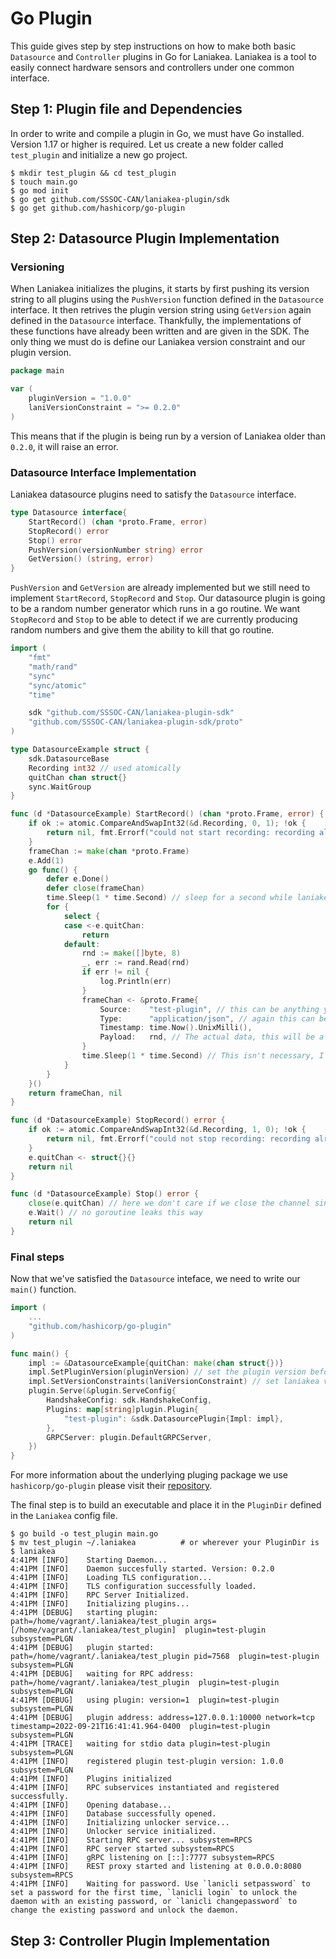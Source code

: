 # Go Plugin

This guide gives step by step instructions on how to make both basic `Datasource` and `Controller` plugins in Go for Laniakea. Laniakea is a tool to easily connect hardware sensors and controllers under one common interface.

## Step 1: Plugin file and Dependencies

In order to write and compile a plugin in Go, we must have Go installed. Version 1.17 or higher is required.
Let us create a new folder called `test_plugin` and initialize a new go project. 
```
$ mkdir test_plugin && cd test_plugin
$ touch main.go
$ go mod init 
$ go get github.com/SSSOC-CAN/laniakea-plugin/sdk
$ go get github.com/hashicorp/go-plugin
```

## Step 2: Datasource Plugin Implementation

### Versioning

When Laniakea initializes the plugins, it starts by first pushing its version string to all plugins using the `PushVersion` function defined in the `Datasource` interface. It then retrives the plugin version string using `GetVersion` again defined in the `Datasource` interface. Thankfully, the implementations of these functions have already been written and are given in the SDK. The only thing we must do is define our Laniakea version constraint and our plugin version.

```go
package main

var (
    pluginVersion = "1.0.0"
    laniVersionConstraint = ">= 0.2.0"
)
```
This means that if the plugin is being run by a version of Laniakea older than `0.2.0`, it will raise an error.

### Datasource Interface Implementation

Laniakea datasource plugins need to satisfy the `Datasource` interface. 
```go
type Datasource interface{
    StartRecord() (chan *proto.Frame, error)
    StopRecord() error
    Stop() error
    PushVersion(versionNumber string) error
    GetVersion() (string, error)
}
```
`PushVersion` and `GetVersion` are already implemented but we still need to implement `StartRecord`, `StopRecord` and `Stop`. Our datasource plugin is going to be a random number generator which runs in a go routine. We want `StopRecord` and `Stop` to be able to detect if we are currently producing random numbers and give them the ability to kill that go routine.

```go
import (
    "fmt"
    "math/rand"
    "sync"
    "sync/atomic"
    "time"

    sdk "github.com/SSSOC-CAN/laniakea-plugin-sdk"
    "github.com/SSSOC-CAN/laniakea-plugin-sdk/proto"
)

type DatasourceExample struct {
    sdk.DatasourceBase
    Recording int32 // used atomically
    quitChan chan struct{}
    sync.WaitGroup
}

func (d *DatasourceExample) StartRecord() (chan *proto.Frame, error) {
    if ok := atomic.CompareAndSwapInt32(&d.Recording, 0, 1); !ok {
        return nil, fmt.Errorf("could not start recording: recording already started")
    }
    frameChan := make(chan *proto.Frame)
	e.Add(1)
	go func() {
		defer e.Done()
		defer close(frameChan)
		time.Sleep(1 * time.Second) // sleep for a second while laniakea sets up the plugin
		for {
			select {
			case <-e.quitChan:
				return
			default:
				rnd := make([]byte, 8)
				_, err := rand.Read(rnd)
				if err != nil {
					log.Println(err)
				}
				frameChan <- &proto.Frame{
					Source:    "test-plugin", // this can be anything you want. Ideally this should be the name of your plugin or some other useful information for whoever receives this data
					Type:      "application/json", // again this can be anything. If you have multiple plugins running using different types of data, this is how you identify it's format.
					Timestamp: time.Now().UnixMilli(),
					Payload:   rnd, // The actual data, this will be a byte slice of your data. JSON format is advised here
				}
				time.Sleep(1 * time.Second) // This isn't necessary, I just add a 1 second delay for convenience
			}
		}
	}()
	return frameChan, nil
}

func (d *DatasourceExample) StopRecord() error {
    if ok := atomic.CompareAndSwapInt32(&d.Recording, 1, 0); !ok {
        return nil, fmt.Errorf("could not stop recording: recording already stopped")
    }
    e.quitChan <- struct{}{}
    return nil
}

func (d *DatasourceExample) Stop() error {
    close(e.quitChan) // here we don't care if we close the channel since Laniakea will also kill the plugin after this executes or the plugin times out
    e.Wait() // no goroutine leaks this way
    return nil
}
```

### Final steps

Now that we've satisfied the `Datasource` inteface, we need to write our `main()` function.
```go
import (
    ...
    "github.com/hashicorp/go-plugin"
)

func main() {
    impl := &DatasourceExample{quitChan: make(chan struct{})}
    impl.SetPluginVersion(pluginVersion) // set the plugin version before GetVersion is called
    impl.SetVersionConstraints(laniVersionConstraint) // set laniakea version constraint before PushVersion is called
    plugin.Serve(&plugin.ServeConfig{
        HandshakeConfig: sdk.HandshakeConfig,
        Plugins: map[string]plugin.Plugin{
            "test-plugin": &sdk.DatasourcePlugin{Impl: impl}, 
        },
        GRPCServer: plugin.DefaultGRPCServer,
    })
}
```
For more information about the underlying pluging package we use `hashicorp/go-plugin` please visit their [repository](https://github.com/hashicorp/go-plugin).

The final step is to build an executable and place it in the `PluginDir` defined in the `Laniakea` config file.

```
$ go build -o test_plugin main.go
$ mv test_plugin ~/.laniakea          # or wherever your PluginDir is
$ laniakea
4:41PM [INFO]    Starting Daemon...
4:41PM [INFO]    Daemon succesfully started. Version: 0.2.0
4:41PM [INFO]    Loading TLS configuration...
4:41PM [INFO]    TLS configuration successfully loaded.
4:41PM [INFO]    RPC Server Initialized.
4:41PM [INFO]    Initializing plugins...
4:41PM [DEBUG]   starting plugin: path=/home/vagrant/.laniakea/test_plugin args=[/home/vagrant/.laniakea/test_plugin]  plugin=test-plugin subsystem=PLGN
4:41PM [DEBUG]   plugin started: path=/home/vagrant/.laniakea/test_plugin pid=7568  plugin=test-plugin subsystem=PLGN
4:41PM [DEBUG]   waiting for RPC address: path=/home/vagrant/.laniakea/test_plugin  plugin=test-plugin subsystem=PLGN
4:41PM [DEBUG]   using plugin: version=1  plugin=test-plugin subsystem=PLGN
4:41PM [DEBUG]   plugin address: address=127.0.0.1:10000 network=tcp timestamp=2022-09-21T16:41:41.964-0400  plugin=test-plugin subsystem=PLGN
4:41PM [TRACE]   waiting for stdio data plugin=test-plugin subsystem=PLGN
4:41PM [INFO]    registered plugin test-plugin version: 1.0.0 subsystem=PLGN
4:41PM [INFO]    Plugins initialized
4:41PM [INFO]    RPC subservices instantiated and registered successfully.
4:41PM [INFO]    Opening database...
4:41PM [INFO]    Database successfully opened.
4:41PM [INFO]    Initializing unlocker service...
4:41PM [INFO]    Unlocker service initialized.
4:41PM [INFO]    Starting RPC server... subsystem=RPCS
4:41PM [INFO]    RPC server started subsystem=RPCS
4:41PM [INFO]    gRPC listening on [::]:7777 subsystem=RPCS
4:41PM [INFO]    REST proxy started and listening at 0.0.0.0:8080 subsystem=RPCS
4:41PM [INFO]    Waiting for password. Use `lanicli setpassword` to set a password for the first time, `lanicli login` to unlock the daemon with an existing password, or `lanicli changepassword` to change the existing password and unlock the daemon.
```
## Step 3: Controller Plugin Implementation

